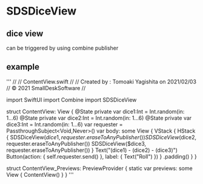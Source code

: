 # SDSDiceView

## dice view
can be triggered by using combine publisher


## example
'''
//
//  ContentView.swift
//
//  Created by : Tomoaki Yagishita on 2021/02/03
//  © 2021  SmallDeskSoftware
//

import SwiftUI
import Combine
import SDSDiceView

struct ContentView: View {
    @State private var dice1:Int = Int.random(in: 1...6)
    @State private var dice2:Int = Int.random(in: 1...6)
    @State private var dice3:Int = Int.random(in: 1...6)
    var requester = PassthroughSubject<Void,Never>()
    var body: some View {
        VStack {
            HStack {
                SDSDiceView($dice1, requester.eraseToAnyPublisher())
                SDSDiceView($dice2, requester.eraseToAnyPublisher())
                SDSDiceView($dice3, requester.eraseToAnyPublisher())
            }
            Text("\(dice1) - \(dice2) - \(dice3)")
            Button(action: {
                self.requester.send()
            }, label: {
                Text("Roll")
            })
        }
        .padding()
    }
}

struct ContentView_Previews: PreviewProvider {
    static var previews: some View {
        ContentView()
    }
}
'''
